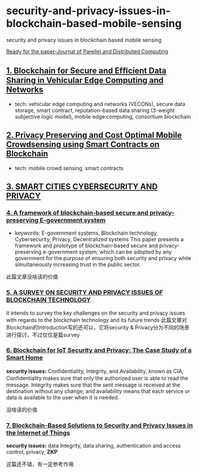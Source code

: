 # security-and-privacy-issues-in-blockchain-based-mobile-sensing
security and privacy issues in blockchain based mobile sensing

[Ready for the paper-Journal of Parellel and Distributed Computing](https://www.journals.elsevier.com/journal-of-parallel-and-distributed-computing/call-for-papers/blockchain-enabled-secure-communications)

## [1. Blockchain for Secure and Efﬁcient Data Sharing in Vehicular Edge Computing and Networks](https://github.com/Billy1900/security-and-privacy-issues-in-blockchain-based-mobile-sensing/blob/master/Blockchain%20for%20Secure%20and%20Efficient%20Data%20Sharing%20in.pdf) 
- tech:  vehicular edge computing and networks (VECONs), secure data storage, smart contract, reputation-based data sharing (3-weight subjective logic model), mobile edge computing, consortium blockchain

## [2. Privacy Preserving and Cost Optimal Mobile Crowdsensing using Smart Contracts on Blockchain](https://github.com/Billy1900/security-and-privacy-issues-in-blockchain-based-mobile-sensing/blob/master/Privacy%20Preserving%20and%20Cost%20Optimal%20Mobile.pdf)
- tech: mobile crowd sensing, smart contracts

## [3. SMART CITIES CYBERSECURITY AND PRIVACY](https://www.sciencedirect.com/science/article/pii/B9780128150320099911)

### [4. A framework of blockchain-based secure and privacy-preserving E-government system](https://github.com/Billy1900/security-and-privacy-issues-in-blockchain-based-mobile-sensing/blob/master/A%20framework%20of%20blockchain-based%20secure%20and%20privacy-preserving%20E-government%20system.pdf)
- keywords:  E-government systems, Blockchain technology, Cybersecurity, Privacy, Decentralized systems
This paper presents a framework and prototype of blockchain-based secure and privacy-preserving e-government system, which can be adopted by any government for the purpose of ensuring both security and privacy while simultaneously increasing trust in the public sector. 

此篇文章没啥读的价值


### [5. A SURVEY ON SECURITY AND PRIVACY ISSUES OF BLOCKCHAIN TECHNOLOGY](https://github.com/Billy1900/security-and-privacy-issues-in-blockchain-based-mobile-sensing/blob/master/A%20survey%20on%20security%20and%20privacy%20issues%20of%20blockchain%20technology.pdf)
it intends to survey the key challenges on the security and privacy issues with regards to the blockchain technology and its future trends
此篇文章对Blockchain的Introduction写的还可以，它将security & Privacy分为不同的场景进行探讨，不过仅仅是篇survey


### [6. Blockchain for IoT Security and Privacy: The Case Study of a Smart Home](https://github.com/Billy1900/security-and-privacy-issues-in-blockchain-based-mobile-sensing/blob/master/Blockchain%20for%20IoT%20Security%20and%20Privacy%20The%20Case%20Study%20of%20a%20Smart%20Home.pdf)
**security issues:**  Conﬁdentiality, Integrity, and Availability, known as CIA;  Conﬁdentiality makes sure that only the authorized user is able to read the message. Integrity makes sure that the sent message is received at the destination without any change, and availability means that each service or data is available to the user when it is needed. 

没啥读的价值

### [7. Blockchain-Based Solutions to Security and Privacy Issues in the Internet of Things](https://github.com/Billy1900/security-and-privacy-issues-in-blockchain-based-mobile-sensing/blob/master/Blockchain-Based%20Solutions%20to%20Security%20and%20privacy%20issues%20in%20the%20internet%20of%20things.pdf)
**security issues:** data Integrity, data sharing, authentication and access control, privacy, **ZKP** 

这篇还不错，有一定参考作用
